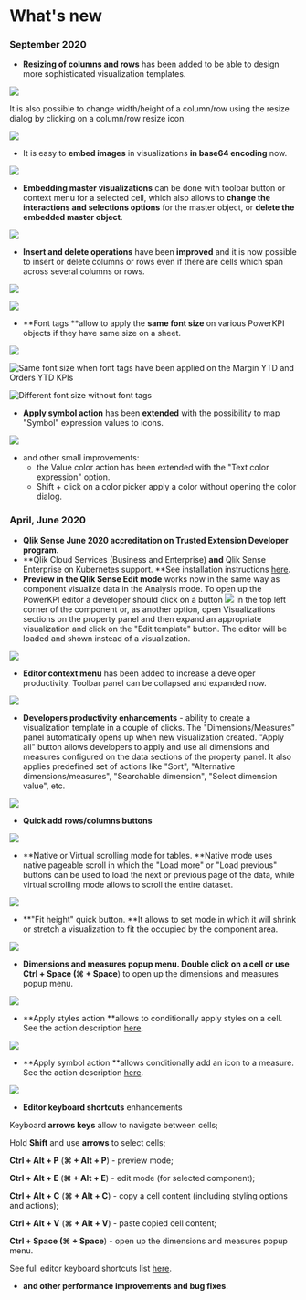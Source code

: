 # What's new

### September 2020

* **Resizing of columns and rows** has been added to be able to design more sophisticated visualization templates.

![](.gitbook/assets/Resize.gif)

It is also possible to change width/height of a column/row using the resize dialog by clicking on a column/row resize icon.

![](.gitbook/assets/Resize2.gif)

* It is easy to **embed images** in visualizations **in base64 encoding** now.

![](.gitbook/assets/Base64.gif)

* **Embedding master visualizations** can be done with toolbar button or context menu for a selected cell, which also allows to **change the interactions and selections options** for the master object, or **delete **the** embedded master object**.

![](.gitbook/assets/MasterObject.gif)

* **Insert and delete operations** have been **improved** and it is now possible to insert or delete columns or rows even if there are cells which span across several columns or rows.

![](.gitbook/assets/InsertCells.gif)

![](.gitbook/assets/DeleteCells.gif)

* **Font tags **allow to apply the **same font size** on various PowerKPI objects if they have same size on a sheet.

![](.gitbook/assets/FontTags.gif)

![Same font size when font tags have been applied on the Margin YTD and Orders YTD KPIs](<.gitbook/assets/SameFontSize (1).png>)

![Different font size without font tags](.gitbook/assets/DifferentFontSize.png)

* **Apply symbol action** has been **extended** with the possibility to map "Symbol" expression values to icons.

![](.gitbook/assets/ApplySymbolExpression.gif)

* and other small improvements:
  * the Value color action has been extended with the "Text color expression" option.&#x20;
  * Shift + click on a color picker apply a color without opening the color dialog.

### April, June 2020

* **Qlik Sense June 2020 accreditation on Trusted Extension Developer program.**
* **Qlik Cloud Services (Business and Enterprise) **and** Qlik Sense Enterprise on Kubernetes support. **See installation instructions [here](https://help.rbcgrp.com/installation#how-to-install-extension-on-qlik-cloud-services-business-and-enterprise).
* **Preview in the Qlik Sense Edit mode** works now in the same way as component visualize data in the Analysis mode.  To open up the PowerKPI editor a developer should click on a button ![](<.gitbook/assets/image (152).png>) in the top left corner of the component or, as another option, open Visualizations sections on the property panel and then expand an appropriate  visualization and click on the "Edit template" button. The editor will be loaded and shown instead of a visualization.

![](.gitbook/assets/NewEditMode.gif)

* **Editor context menu** has been added to increase a developer productivity. Toolbar panel can be collapsed and expanded now.

![](.gitbook/assets/ContextMenu.gif)

* **Developers productivity enhancements** - ability to create a visualization template in a couple of clicks. The "Dimensions/Measures" panel automatically opens up when new visualization created. "Apply all" button allows developers to apply and use all dimensions and measures configured on the data sections of the property panel. It also applies predefined set of actions like "Sort", "Alternative dimensions/measures", "Searchable dimension", "Select dimension value", etc.

![](.gitbook/assets/ProductivityEnhancements.gif)

* **Quick add rows/columns buttons**

![](.gitbook/assets/QuickAddCellsButtons.gif)

* **Native or Virtual scrolling mode for tables. **Native mode uses native pageable scroll in which the  "Load more" or "Load previous" buttons can be used to load the next or previous page of the data, while virtual scrolling mode allows to scroll the entire dataset.

![](.gitbook/assets/Scrolling.gif)

* **"Fit height" quick button. **It allows to set mode  in which it will shrink or stretch a visualization to fit the occupied by the component area.

![](.gitbook/assets/FitHeight.gif)

* **Dimensions and measures popup menu. **Double click on a cell or use **Ctrl + Space** (**⌘ + Space**)  to open up the dimensions and measures popup menu.

![](.gitbook/assets/DimsMeasuresPopup.gif)

* **Apply styles action **allows to conditionally apply styles on a cell. See the action description [here](actions/apply-styles.md).

![](.gitbook/assets/ApplyStylesAction.png)

* **Apply symbol action **allows conditionally add an icon to a measure. See the action description [here](actions/apply-symbol.md).

![](.gitbook/assets/ApplySymbolAction.png)

* **Editor keyboard shortcuts** enhancements

Keyboard **arrows keys** allow to navigate between cells;&#x20;

Hold **Shift** and use **arrows** to select cells;

**Ctrl + Alt + P** (**⌘ + Alt + P**) - preview mode;

**Ctrl + Alt + E** (**⌘ + Alt + E**) - edit mode (for selected component);

**Ctrl + Alt + C** (**⌘ + Alt + C**) - copy a cell content (including styling options and actions);

**Ctrl + Alt + V** (**⌘ + Alt + V**) - paste copied cell content;

**Ctrl + Space **(**⌘ + Space**) - open up the dimensions and measures popup menu.

See full editor keyboard shortcuts list [here](visual-editor/visual-editor-keyboard-shortcuts.md).

* **and other performance improvements and bug fixes**.

